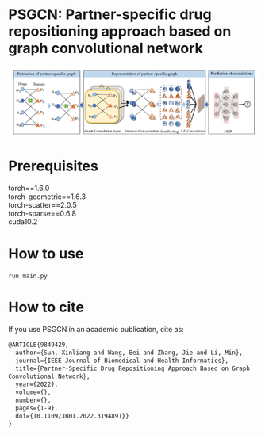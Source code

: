 # PSGCN: Partner-specific drug repositioning approach based on graph convolutional network
<img src="img/flow.png" alt="alt" title="title">

# Prerequisites
torch==1.6.0 <br>
torch-geometric==1.6.3 <br>
torch-scatter==2.0.5 <br>
torch-sparse==0.6.8 <br>
cuda10.2 <br>

# How to use
```
run main.py
```
# How to cite

If you use PSGCN in an academic publication, cite as:
```
@ARTICLE{9849429,
  author={Sun, Xinliang and Wang, Bei and Zhang, Jie and Li, Min},
  journal={IEEE Journal of Biomedical and Health Informatics}, 
  title={Partner-Specific Drug Repositioning Approach Based on Graph Convolutional Network}, 
  year={2022},
  volume={},
  number={},
  pages={1-9},
  doi={10.1109/JBHI.2022.3194891}}
}
```

